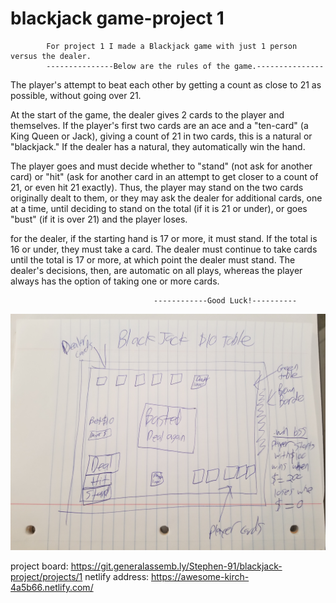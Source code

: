 # blackjack game-project 1
            For project 1 I made a Blackjack game with just 1 person versus the dealer.
            ---------------Below are the rules of the game.---------------

The player's attempt to beat each other by getting a count as close to 21 as possible, without going over 21.

 At the start of the game, the dealer gives 2 cards to the player and themselves. If the player's first two cards are an ace and a "ten-card" (a King Queen or Jack), giving a count of 21 in two cards, this is a natural or "blackjack." If the dealer has a natural, they automatically win the hand.

The player goes and must decide whether to "stand" (not ask for another card) or "hit" (ask for another card in an attempt to get closer to a count of 21, or even hit 21 exactly). Thus, the player may stand on the two cards originally dealt to them, or they may ask the dealer for additional cards, one at a time, until deciding to stand on the total (if it is 21 or under), or goes "bust" (if it is over 21) and the player loses. 


for the dealer, if the starting hand is 17 or more, it must stand. If the total is 16 or under, they must take a card. The dealer must continue to take cards until the total is 17 or more, at which point the dealer must stand. The dealer's decisions, then, are automatic on all plays, whereas the player always has the option of taking one or more cards.

                                    ------------Good Luck!----------

![Wire Frame](css/wireframe.jpg)




project board: https://git.generalassemb.ly/Stephen-91/blackjack-project/projects/1
netlify address: https://awesome-kirch-4a5b66.netlify.com/